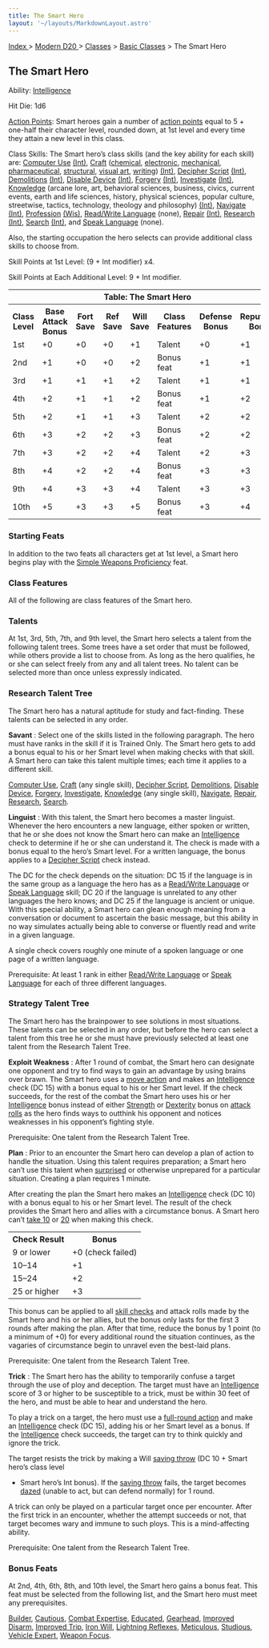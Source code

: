 ```yaml
---
title: The Smart Hero
layout: '~/layouts/MarkdownLayout.astro'
---
```


[ Index ](/) > [ Modern D20 ](/modern.d20.srd) > [Classes](/modern.d20.srd/classes) > [Basic Classes](/modern.d20.srd/classes/basic) > The Smart Hero

## The Smart Hero

Ability: [Intelligence](/modern.d20.srd/basics/ability.scores)

Hit Die: 1d6

[Action Points](/modern.d20.srd/basics/action.points): Smart heroes gain a
number of [action points](/modern.d20.srd/basics/action.points) equal to 5 +
one-half their character level, rounded down, at 1st level and every time they
attain a new level in this class.

Class Skills: The Smart hero’s class skills (and the key ability for each
skill) are: [Computer Use](/modern.d20.srd/skills/computer.use)
[(Int)](/modern.d20.srd/basics/ability.scores),
[Craft](/modern.d20.srd/skills/craft)
([chemical](/modern.d20.srd/skills/craft.chemical),
[electronic](/modern.d20.srd/skills/craft.electronic),
[mechanical](/modern.d20.srd/skills/craft.mechanical),
[pharmaceutical](/modern.d20.srd/skills/craft.pharmaceutical),
[structural](/modern.d20.srd/skills/craft.structural), [visual art](/modern.d20.srd/skills/craft.visual.art),
[writing](/modern.d20.srd/skills/craft.writing))
[(Int)](/modern.d20.srd/basics/ability.scores), [Decipher Script](/modern.d20.srd/skills/decipher.script)
[(Int)](/modern.d20.srd/basics/ability.scores),
[Demolitions](/modern.d20.srd/skills/demolitions)
[(Int)](/modern.d20.srd/basics/ability.scores), [Disable Device](/modern.d20.srd/skills/disable.device)
[(Int)](/modern.d20.srd/basics/ability.scores),
[Forgery](/modern.d20.srd/skills/forgery)
[(Int)](/modern.d20.srd/basics/ability.scores),
[Investigate](/modern.d20.srd/skills/investigate)
[(Int)](/modern.d20.srd/basics/ability.scores),
[Knowledge](/modern.d20.srd/skills/knowledge) (arcane lore, art, behavioral
sciences, business, civics, current events, earth and life sciences, history,
physical sciences, popular culture, streetwise, tactics, technology, theology
and philosophy) [(Int)](/modern.d20.srd/basics/ability.scores),
[Navigate](/modern.d20.srd/skills/navigate)
[(Int)](/modern.d20.srd/basics/ability.scores),
[Profession](/modern.d20.srd/skills/profession)
[(Wis)](/modern.d20.srd/basics/ability.scores), [Read/Write Language](/modern.d20.srd/skills/read.write.language) (none),
[Repair](/modern.d20.srd/skills/repair)
[(Int)](/modern.d20.srd/basics/ability.scores),
[Research](/modern.d20.srd/skills/research)
[(Int)](/modern.d20.srd/basics/ability.scores),
[Search](/modern.d20.srd/skills/search)
[(Int)](/modern.d20.srd/basics/ability.scores), and [Speak Language](/modern.d20.srd/skills/speak.language) (none).

Also, the starting occupation the hero selects can provide additional class
skills to choose from.

Skill Points at 1st Level: (9 + Int modifier) x4.

Skill Points at Each Additional Level: 9 + Int modifier.


<table> <tr> <th colspan="8">Table: The Smart Hero</th> </tr> <tr> <th>Class Level</th><th>Base Attack Bonus</th><th>Fort Save</th><th>Ref Save</th><th>Will Save</th><th>Class Features</th><th>Defense Bonus</th><th>Reputation Bonus</th> </tr> <tr> <td>1st</td><td>+0</td><td>+0</td><td>+0</td><td>+1</td><td>Talent</td><td>+0</td><td>+1</td> </tr> <tr class="shaded"> <td>2nd</td><td>+1</td><td>+0</td><td>+0</td><td>+2</td><td>Bonus feat</td><td>+1</td><td>+1</td> </tr> <tr> <td>3rd</td><td>+1</td><td>+1</td><td>+1</td><td>+2</td><td>Talent</td><td>+1</td><td>+1</td> </tr> <tr class="shaded"> <td>4th</td><td>+2</td><td>+1</td><td>+1</td><td>+2</td><td>Bonus feat</td><td>+1</td><td>+2</td> </tr> <tr> <td>5th</td><td>+2</td><td>+1</td><td>+1</td><td>+3</td><td>Talent</td><td>+2</td><td>+2</td> </tr> <tr class="shaded"> <td>6th</td><td>+3</td><td>+2</td><td>+2</td><td>+3</td><td>Bonus feat</td><td>+2</td><td>+2</td> </tr> <tr> <td>7th</td><td>+3</td><td>+2</td><td>+2</td><td>+4</td><td>Talent</td><td>+2</td><td>+3</td> </tr> <tr class="shaded"> <td>8th</td><td>+4</td><td>+2</td><td>+2</td><td>+4</td><td>Bonus feat</td><td>+3</td><td>+3</td> </tr> <tr> <td>9th</td><td>+4</td><td>+3</td><td>+3</td><td>+4</td><td>Talent</td><td>+3</td><td>+3</td> </tr> <tr class="shaded"> <td>10th</td><td>+5</td><td>+3</td><td>+3</td><td>+5</td><td>Bonus feat</td><td>+3</td><td>+4</td> </tr></table>


### Starting Feats

In addition to the two feats all characters get at 1st level, a Smart hero
begins play with the [Simple Weapons Proficiency](/modern.d20.srd/feats/simple.weapons.proficiency) feat.

### Class Features

All of the following are class features of the Smart hero.

### Talents

At 1st, 3rd, 5th, 7th, and 9th level, the Smart hero selects a talent from the
following talent trees. Some trees have a set order that must be followed,
while others provide a list to choose from. As long as the hero qualifies, he
or she can select freely from any and all talent trees. No talent can be
selected more than once unless expressly indicated.

### Research Talent Tree

The Smart hero has a natural aptitude for study and fact-finding. These
talents can be selected in any order.

**Savant** : Select one of the skills listed in the following paragraph. The
hero must have ranks in the skill if it is Trained Only. The Smart hero gets
to add a bonus equal to his or her Smart level when making checks with that
skill. A Smart hero can take this talent multiple times; each time it applies
to a different skill.

[Computer Use](/modern.d20.srd/skills/computer.use),
[Craft](/modern.d20.srd/skills/craft) (any single skill), [Decipher Script](/modern.d20.srd/skills/decipher.script),
[Demolitions](/modern.d20.srd/skills/demolitions), [Disable Device](/modern.d20.srd/skills/disable.device),
[Forgery](/modern.d20.srd/skills/forgery),
[Investigate](/modern.d20.srd/skills/investigate),
[Knowledge](/modern.d20.srd/skills/knowledge) (any single skill),
[Navigate](/modern.d20.srd/skills/navigate),
[Repair](/modern.d20.srd/skills/repair),
[Research](/modern.d20.srd/skills/research),
[Search](/modern.d20.srd/skills/search).

**Linguist** : With this talent, the Smart hero becomes a master linguist.
Whenever the hero encounters a new language, either spoken or written, that he
or she does not know the Smart hero can make an
[Intelligence](/modern.d20.srd/basics/ability.scores) check to determine if he
or she can understand it. The check is made with a bonus equal to the hero’s
Smart level. For a written language, the bonus applies to a [Decipher Script](/modern.d20.srd/skills/decipher.script) check instead.

The DC for the check depends on the situation: DC 15 if the language is in the
same group as a language the hero has as a [Read/Write Language](/modern.d20.srd/skills/read.write.language) or [Speak Language](/modern.d20.srd/skills/speak.language) skill; DC 20 if the language
is unrelated to any other languages the hero knows; and DC 25 if the language
is ancient or unique. With this special ability, a Smart hero can glean enough
meaning from a conversation or document to ascertain the basic message, but
this ability in no way simulates actually being able to converse or fluently
read and write in a given language.

A single check covers roughly one minute of a spoken language or one page of a
written language.

Prerequisite: At least 1 rank in either [Read/Write Language](/modern.d20.srd/skills/read.write.language) or [Speak Language](/modern.d20.srd/skills/speak.language) for each of three different
languages.

### Strategy Talent Tree

The Smart hero has the brainpower to see solutions in most situations. These
talents can be selected in any order, but before the hero can select a talent
from this tree he or she must have previously selected at least one talent
from the Research Talent Tree.

**Exploit Weakness** : After 1 round of combat, the Smart hero can designate
one opponent and try to find ways to gain an advantage by using brains over
brawn. The Smart hero uses a [move action](/modern.d20.srd/combat/move.actions) and makes an
[Intelligence](/modern.d20.srd/basics/ability.scores) check (DC 15) with a
bonus equal to his or her Smart level. If the check succeeds, for the rest of
the combat the Smart hero uses his or her
[Intelligence](/modern.d20.srd/basics/ability.scores) bonus instead of either
[Strength](/modern.d20.srd/basics/ability.scores) or
[Dexterity](/modern.d20.srd/basics/ability.scores) bonus on [attack rolls](/modern.d20.srd/combat/attack.roll) as the hero finds ways to outthink
his opponent and notices weaknesses in his opponent’s fighting style.

Prerequisite: One talent from the Research Talent Tree.

**Plan** : Prior to an encounter the Smart hero can develop a plan of action
to handle the situation. Using this talent requires preparation; a Smart hero
can’t use this talent when [surprised](/modern.d20.srd/combat/surprise) or
otherwise unprepared for a particular situation. Creating a plan requires 1
minute.

After creating the plan the Smart hero makes an
[Intelligence](/modern.d20.srd/basics/ability.scores) check (DC 10) with a
bonus equal to his or her Smart level. The result of the check provides the
Smart hero and allies with a circumstance bonus. A Smart hero can’t [take 10](/modern.d20.srd/skills/skill.basics.php#take10) or
[20](/modern.d20.srd/skills/skill.basics.php#take20) when making this check.


<table> <tr> <th>Check Result</th><th>Bonus</th></tr> <tr><td>9 or lower</td><td>+0 (check failed)</td></tr> <tr class="shaded"><td>10–14</td><td>+1</td></tr> <tr><td>15–24</td><td>+2</td></tr> <tr class="shaded"><td>25 or higher</td><td>+3</td></tr> </table>


This bonus can be applied to all [skill checks](/modern.d20.srd/skills/skill.basics.php#skill) and attack rolls made
by the Smart hero and his or her allies, but the bonus only lasts for the
first 3 rounds after making the plan. After that time, reduce the bonus by 1
point (to a minimum of +0) for every additional round the situation continues,
as the vagaries of circumstance begin to unravel even the best-laid plans.

Prerequisite: One talent from the Research Talent Tree.

**Trick** : The Smart hero has the ability to temporarily confuse a target
through the use of ploy and deception. The target must have an
[Intelligence](/modern.d20.srd/basics/ability.scores) score of 3 or higher to
be susceptible to a trick, must be within 30 feet of the hero, and must be
able to hear and understand the hero.

To play a trick on a target, the hero must use a [full-round action](/modern.d20.srd/combat/full.round.actions) and make an
[Intelligence](/modern.d20.srd/basics/ability.scores) check (DC 15), adding
his or her Smart level as a bonus. If the
[Intelligence](/modern.d20.srd/basics/ability.scores) check succeeds, the
target can try to think quickly and ignore the trick.

The target resists the trick by making a Will [saving throw](/modern.d20.srd/basics/saving.throws) (DC 10 + Smart hero’s class level
+ Smart hero’s Int bonus). If the [saving throw](/modern.d20.srd/basics/saving.throws) fails, the target becomes
[dazed](/modern.d20.srd/conditions) (unable to act, but can defend normally)
for 1 round.

A trick can only be played on a particular target once per encounter. After
the first trick in an encounter, whether the attempt succeeds or not, that
target becomes wary and immune to such ploys. This is a mind-affecting
ability.

Prerequisite: One talent from the Research Talent Tree.

### Bonus Feats

At 2nd, 4th, 6th, 8th, and 10th level, the Smart hero gains a bonus feat. This
feat must be selected from the following list, and the Smart hero must meet
any prerequisites.

[Builder](/modern.d20.srd/feats/builder),
[Cautious](/modern.d20.srd/feats/cautious), [Combat Expertise](/modern.d20.srd/feats/combat.expertise),
[Educated](/modern.d20.srd/feats/educated),
[Gearhead](/modern.d20.srd/feats/gearhead), [Improved Disarm](/modern.d20.srd/feats/improved.disarm), [Improved Trip](/modern.d20.srd/feats/improved.trip), [Iron Will](/modern.d20.srd/feats/iron.will), [Lightning Reflexes](/modern.d20.srd/feats/lightning.reflexes),
[Meticulous](/modern.d20.srd/feats/meticulous),
[Studious](/modern.d20.srd/feats/studious), [Vehicle Expert](/modern.d20.srd/feats/vehicle.expert), [Weapon Focus](/modern.d20.srd/feats/weapon.focus).

